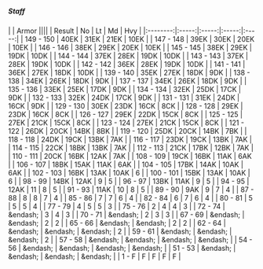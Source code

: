 ##### Staff

|      | Armor ||||
| Result | No | Lt | Md | Hvy |
|:--------:|:-----:|:-----:|:-----:|:-----:|
| 149 - 150 | 40EK | 31EK | 21EK | 10EK |
| 147 - 148 | 39EK | 30EK | 20EK | 10EK |
| 146 - 146 | 38EK | 29EK | 20EK | 10EK |
| 145 - 145 | 38EK | 29EK | 19DK | 10DK |
| 144 - 144 | 37EK | 28EK | 19DK | 10DK |
| 143 - 143 | 37EK | 28EK | 19DK | 10DK |
| 142 - 142 | 36EK | 28EK | 19DK | 10DK |
| 141 - 141 | 36EK | 27EK | 18DK | 10DK |
| 139 - 140 | 35EK | 27EK | 18DK | 9DK |
| 138 - 138 | 34EK | 26EK | 18DK | 9DK |
| 137 - 137 | 34EK | 26EK | 18DK | 9DK |
| 135 - 136 | 33EK | 25EK | 17DK | 9DK |
| 134 - 134 | 32EK | 25DK | 17CK | 9DK |
| 132 - 133 | 32EK | 24DK | 17CK | 9DK |
| 131 - 131 | 31EK | 24DK | 16CK | 9DK |
| 129 - 130 | 30EK | 23DK | 16CK | 8CK |
| 128 - 128 | 29EK | 23DK | 16CK | 8CK |
| 126 - 127 | 29EK | 22DK | 15CK | 8CK |
| 125 - 125 | 27EK | 21CK | 15CK | 8CK |
| 123 - 124 | 27EK | 21CK | 15CK | 8CK |
| 121 - 122 | 26DK | 20CK | 14BK | 8BK |
| 119 - 120 | 25DK | 20CK | 14BK | 7BK |
| 118 - 118 | 24DK | 19CK | 13BK | 7AK |
| 116 - 117 | 23DK | 19CK | 13BK | 7AK |
| 114 - 115 | 22CK | 18BK | 13BK | 7AK |
| 112 - 113 | 21CK | 17BK | 12BK | 7AK |
| 110 - 111 | 20CK | 16BK | 12AK | 7AK |
| 108 - 109 | 19CK | 16BK | 11AK | 6AK |
| 106 - 107 | 18BK | 15AK | 11AK | 6AK |
| 104 - 105 | 17BK | 14AK | 10AK | 6AK |
| 102 - 103 | 16BK | 13AK | 10AK | 6 |
| 100 - 101 | 15BK | 13AK | 10AK | 6 |
| 98 - 99 | 14BK | 12AK | 9 | 5 |
| 96 - 97 | 13BK | 11AK | 9 | 5 |
| 94 - 95 | 12AK | 11 | 8 | 5 |
| 91 - 93 | 11AK | 10 | 8 | 5 |
| 89 - 90 | 9AK | 9 | 7 | 4 |
| 87 - 88 | 8 | 8 | 7 | 4 |
| 85 - 86 | 7 | 7 | 6 | 4 |
| 82 - 84 | 6 | 7 | 6 | 4 |
| 80 - 81 | 5 | 5 | 5 | 4 |
| 77 - 79 | 4 | 5 | 5 | 3 |
| 75 - 76 | 2 | 4 | 4 | 3 |
| 72 - 74 | &endash;  | 3 | 4 | 3 |
| 70 - 71 | &endash;  | 2 | 3 | 3 |
| 67 - 69 | &endash;  | &endash;  | 2 | 2 |
| 65 - 66 | &endash;  | &endash;  | 2 | 2 |
| 62 - 64 | &endash;  | &endash;  | &endash;  | 2 |
| 59 - 61 | &endash;  | &endash;  | &endash;  | 2 |
| 57 - 58 | &endash;  | &endash;  | &endash;  | &endash;  |
| 54 - 56 | &endash;  | &endash;  | &endash;  | &endash;  |
| 51 - 53 | &endash;  | &endash;  | &endash;  | &endash;  |
| 1 - F | F | F | F | F |

